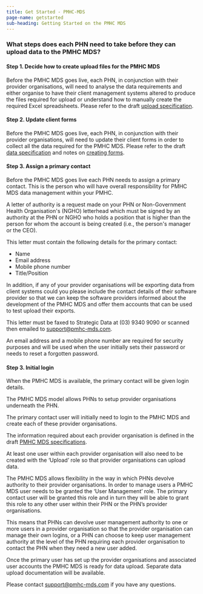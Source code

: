 ```yaml
---
title: Get Started - PMHC-MDS
page-name: getstarted
sub-heading: Getting Started on the PMHC MDS
---
```

### What steps does each PHN need to take before they can upload data to the PMHC MDS?

#### Step 1. Decide how to create upload files for the PMHC MDS

Before the PMHC MDS goes live, each PHN, in conjunction with their provider
organisations, will need to analyse the data requirements and either organise
to have their client management systems altered to produce the files required
for upload or understand how to manually create the required Excel spreadsheets.
Please refer to the draft <a href="//docs.pmhc-mds.com/upload-specification.html">upload specification</a>.

#### Step 2. Update client forms

Before the PMHC MDS goes live, each PHN, in conjunction with their provider
organisations, will need to update their client forms in order to collect all
the data required for the PMHC MDS. Please refer to the draft
<a href="//docs.pmhc-mds.com/data-model-and-specifications.html">data specification</a> and notes on
<a href="//docs.pmhc-mds.com/form-creation.html">creating forms</a>.

#### Step 3. Assign a primary contact

Before the PMHC MDS goes live each PHN needs to assign a primary contact. This
is the person who will have overall responsibility for PMHC MDS data management
within your PMHC.

A letter of authority is a request made on your PHN or Non-Government Health
Organisation's (NGHO) letterhead which must be signed by an authority at the
PHN or NGHO who holds a position that is higher than the person for whom the
account is being created (i.e., the person's manager or the CEO).

This letter must contain the following details for the primary contact:

* Name
* Email address
* Mobile phone number
* Title/Position

In addition, if any of your provider organisations will be exporting data from client systems could you please include the contact details of their software provider so that we can keep the software providers informed about the development of the PMHC MDS and offer them accounts that can be used to test upload their exports.

This letter must be faxed to Strategic Data at (03) 9340 9090 or scanned then
emailed to [support@pmhc-mds.com](mailto:support@pmhc-mds.com).

An email address and a mobile phone number are required for security purposes
and will be used when the user initially sets their password or needs to reset
a forgotten password.

#### Step 3. Initial login

When the PMHC MDS is available, the primary contact will be given login details.

The PMHC MDS model allows PHNs to setup provider organisations underneath the
PHN.

The primary contact user will initially need to login to the PMHC MDS and create each of these provider organisations.

The information required about each provider organisation is defined in
the draft <a href="//docs.pmhc-mds.com/data-model-and-specifications.html#provider-organisation-data-elements">PMHC MDS specifications</a>.

At least one user within each provider organisation will also need to be
created with the ‘Upload’ role so that provider organisations can upload data.

The PMHC MDS allows flexibility in the way in which PHNs devolve authority to
their provider organisations. In order to manage users a PMHC MDS user needs to
be granted the ‘User Management’ role. The primary contact user will be granted
this role and in turn they will be able to grant this role to any other user
within their PHN or the PHN’s provider organisations.

This means that PHNs can devolve user management authority to one or more users
in a provider organisation so that the provider organisation can manage their
own logins, or a PHN can choose to keep user management authority at the level
of the PHN requiring each provider organisation to contact the PHN when they
need a new user added.

Once the primary user has set up the provider organisations and associated user
accounts the PMHC MDS is ready for data upload. Separate data upload
documentation will be available.

Please contact [support@pmhc-mds.com](mailto:support@pmhc-mds.com) if you have any questions.
